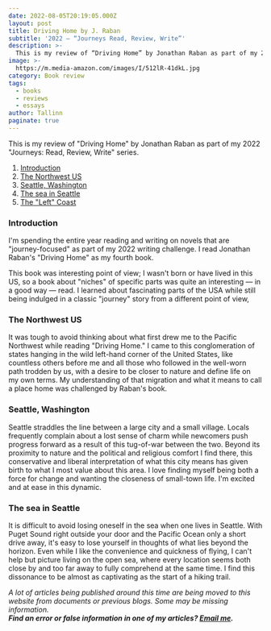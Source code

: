 ```yaml
---
date: 2022-08-05T20:19:05.000Z
layout: post
title: Driving Home by J. Raban
subtitle: '2022 — “Journeys Read, Review, Write”'
description: >-
  This is my review of “Driving Home” by Jonathan Raban as part of my 2022 — “Journeys Read, Review, Write” series.
image: >-
  https://m.media-amazon.com/images/I/512lR-41dkL.jpg
category: Book review
tags:
  - books
  - reviews
  - essays
author: Tallinn
paginate: true
---
```


<!-- wp:paragraph -->
<p>This is my review of "Driving Home" by Jonathan Raban as part of my 2022 "Journeys: Read, Review, Write" series.</p>
<!-- /wp:paragraph -->

<!-- wp:more -->
<!--more-->
<!-- /wp:more -->

<!-- wp:table-of-contents {"headings":[{"content":"Introduction","level":3,"link":"https://nnillathub.wordpress.com/2022/08/05/book-review-driving-home-by-j-raban/#introduction"},{"content":"The Northwest US","level":3,"link":"https://nnillathub.wordpress.com/2022/08/05/book-review-driving-home-by-j-raban/#preparation"},{"content":"Seattle, Washington","level":3,"link":"https://nnillathub.wordpress.com/2022/08/05/book-review-driving-home-by-j-raban/#seattle-washington"},{"content":"The sea in Seattle","level":3,"link":"https://nnillathub.wordpress.com/2022/08/05/book-review-driving-home-by-j-raban/#the-sea-in-seattle"},{"content":"The \u0022Left\u0022 Coast","level":3,"link":"https://nnillathub.wordpress.com/2022/08/05/book-review-driving-home-by-j-raban/#the-left-coast"}]} -->
<ol><li><a class="wp-block-table-of-contents__entry" href="https://nnillathub.wordpress.com/2022/08/05/book-review-driving-home-by-j-raban/#introduction">Introduction</a></li><li><a class="wp-block-table-of-contents__entry" href="https://nnillathub.wordpress.com/2022/08/05/book-review-driving-home-by-j-raban/#preparation">The Northwest US</a></li><li><a class="wp-block-table-of-contents__entry" href="https://nnillathub.wordpress.com/2022/08/05/book-review-driving-home-by-j-raban/#seattle-washington">Seattle, Washington</a></li><li><a class="wp-block-table-of-contents__entry" href="https://nnillathub.wordpress.com/2022/08/05/book-review-driving-home-by-j-raban/#the-sea-in-seattle">The sea in Seattle</a></li><li><a class="wp-block-table-of-contents__entry" href="https://nnillathub.wordpress.com/2022/08/05/book-review-driving-home-by-j-raban/#the-left-coast">The "Left" Coast</a></li></ol>
<!-- /wp:table-of-contents -->

<!-- wp:heading {"level":3} -->
<h3 id="introduction">Introduction</h3>
<!-- /wp:heading -->

<!-- wp:paragraph -->
<p>I'm spending the entire year reading and writing on novels that are "journey-focused" as part of my 2022 writing challenge. I read Jonathan Raban's "Driving Home" as my fourth book.</p>
<!-- /wp:paragraph -->

<!-- wp:paragraph -->
<p>This book was interesting point of view; I wasn't born or have lived in this US, so a book about "niches" of specific parts was quite an interesting — in a good way — read. I learned about fascinating parts of the USA while still being indulged in a classic "journey" story from a different point of view,</p>
<!-- /wp:paragraph -->

<!-- wp:heading {"level":3} -->
<h3 id="preparation">The Northwest US</h3>
<!-- /wp:heading -->

<!-- wp:paragraph -->
<p>It was tough to avoid thinking about what first drew me to the Pacific Northwest while reading "Driving Home." I came to this conglomeration of states hanging in the wild left-hand corner of the United States, like countless others before me and all those who followed in the well-worn path trodden by us, with a desire to be closer to nature and define life on my own terms. My understanding of that migration and what it means to call a place home was challenged by Raban's book.</p>
<!-- /wp:paragraph -->

<!-- wp:heading {"level":3} -->
<h3 id="seattle-washington">Seattle, Washington</h3>
<!-- /wp:heading -->

<!-- wp:paragraph -->
<p>Seattle straddles the line between a large city and a small village. Locals frequently complain about a lost sense of charm while newcomers push progress forward as a result of this tug-of-war between the two. Beyond its proximity to nature and the political and religious comfort I find there, this conservative and liberal interpretation of what this city means has given birth to what I most value about this area. I love finding myself being both a force for change and wanting the closeness of small-town life. I'm excited and at ease in this dynamic.</p>
<!-- /wp:paragraph -->

<!-- wp:heading {"level":3} -->
<h3 id="the-sea-in-seattle">The sea in Seattle</h3>
<!-- /wp:heading -->

<!-- wp:paragraph -->
<p>It is difficult to avoid losing oneself in the sea when one lives in Seattle. With Puget Sound right outside your door and the Pacific Ocean only a short drive away, it's easy to lose yourself in thoughts of what lies beyond the horizon. Even while I like the convenience and quickness of flying, I can't help but picture living on the open sea, where every location seems both close by and too far away to fully comprehend at the same time. I find this dissonance to be almost as captivating as the start of a hiking trail.</p>
<!-- /wp:paragraph -->

<!-- wp:paragraph -->
<p><em>A lot of articles being published around this time are being moved to this website from documents or previous blogs. Some may be missing information.</em><br><em><strong>Find an error or false information in one of my articles? <a href="mailto:nnillatblog@gmail.com">Email me</a>.</strong></em></p>
<!-- /wp:paragraph -->
